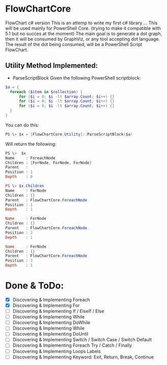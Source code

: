 # FlowChartCore
 FlowChart c# version
 This is an attemp to write my first c# library ...
 This will be used mainly for PowerShell Core. (trying to make it compatible with 5.1 but no succes at the moment)
 The main goal is to generate a dot graph, then it will be consumed by GraphViz, or any tool accepting dot language.
 The result of the dot being consumed, will be a PowerShell Script FlowChart.

## Utility Method Implemented:
- ParseScriptBlock
Given the following PowerShell scriptblock:
``` powershell
$a = {
  foreach ($item in $collection) {
      for ($i = 0; $i -lt $array.Count; $i++) {}
      for ($i = 0; $i -lt $array.Count; $i++) {}
      for ($i = 0; $i -lt $array.Count; $i++) {}
  }
}
```
You can do this:
``` powershell
PS \> $x = [FlowChartCore.Utility]::ParseScriptBlock($a)
```
Will return the following:
``` powershell
PS \>  $x
Name     : ForeachNode
Children : {ForNode, ForNode, ForNode}
Parent   :
Position : 1
Depth    : 0

PS \> $x.Children
Name     : ForNode
Children : {}
Parent   : FlowChartCore.ForeachNode
Position : 1
Depth    : 1

Name     : ForNode
Children : {}
Parent   : FlowChartCore.ForeachNode
Position : 2
Depth    : 1

Name     : ForNode
Children : {}
Parent   : FlowChartCore.ForeachNode
Position : 3
Depth    : 1

```

# Done & ToDo:
- [x] Discovering & Implementing Foreach
- [x] Discovering & Implementing For
- [ ] Discovering & Implementing If / ElseIf / Else
- [ ] Discovering & Implementing While
- [ ] Discovering & Implementing DoWhile
- [ ] Discovering & Implementing While
- [ ] Discovering & Implementing DoUntil
- [ ] Discovering & Implementing Switch / Switch Case / Switch Default
- [ ] Discovering & Implementing Foreach Try / Catch / Finally
- [ ] Discovering & Implementing Loops Labels
- [ ] Discovering & Implementing Keyword: Exit, Return, Break, Continue
